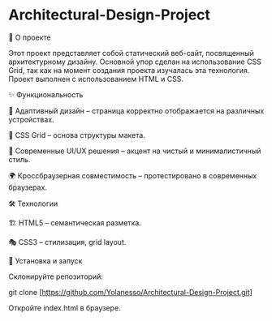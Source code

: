 # Architectural-Design-Project

📌 О проекте

Этот проект представляет собой статический веб-сайт, посвященный архитектурному дизайну. Основной упор сделан на использование CSS Grid, так как на момент создания проекта изучалась эта технология. Проект выполнен с использованием HTML и CSS.

✨ Функциональность

📱 Адаптивный дизайн – страница корректно отображается на различных устройствах.

🎯 CSS Grid – основа структуры макета.

🎨 Современные UI/UX решения – акцент на чистый и минималистичный стиль.

🌍 Кроссбраузерная совместимость – протестировано в современных браузерах.

🛠️ Технологии

🏗️ HTML5 – семантическая разметка.

🎭 CSS3 – стилизация, grid layout.

🚀 Установка и запуск

Склонируйте репозиторий:

git clone [https://github.com/Yolanesso/Architectural-Design-Project.git]

Откройте index.html в браузере.
